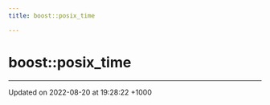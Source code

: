 ```yaml
---
title: boost::posix_time

---
```


# boost::posix_time








-------------------------------

Updated on 2022-08-20 at 19:28:22 +1000